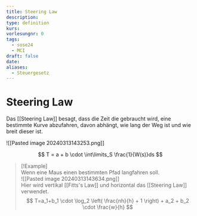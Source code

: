 ```yaml
---
title: Steering Law
description: 
type: definition
kurs: 
vorlesungnr: 0
tags:
  - sose24
  - MCI
draft: false
date: 
aliases:
  - Steuergesetz
---
```


# Steering Law

Das [[Steering Law]] besagt, dass die Zeit die gebraucht wird, eine bestimmte Kurve abzufahren, davon abhängt, wie lang der Weg ist und wie breit dieser ist.

![[Pasted image 20240313143253.png]]

$$
T = a + b \cdot \int\limits_S \frac{1}{W(s)}ds
$$
> [!Example]  
> Wenn eine Maus einen bestimmten Pfad langfahren soll.  
> ![[Pasted image 20240313143634.png]]  
> Hier wird vertikal [[Fitts's Law]] und horizontal das [[Steering Law]] verwendet.
> $$
> T=a_1+b_1 \cdot \log_2 \left( \frac{nh}{h} + 1 \right) + a_2 + b_2 \cdot \frac{w}{h}
> $$
